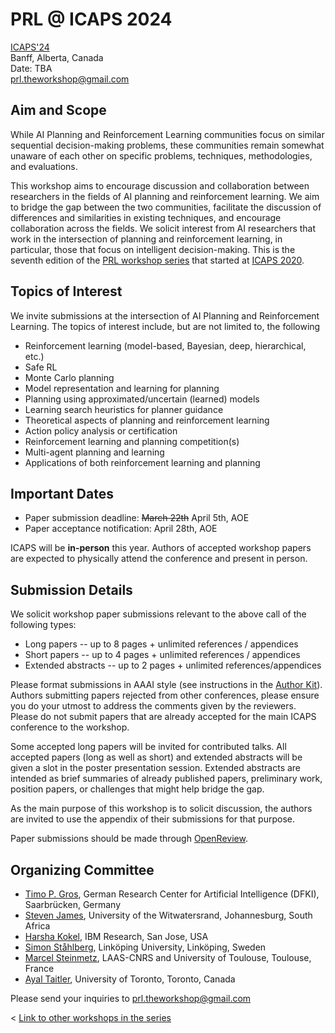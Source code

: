 # PRL @ ICAPS 2024

[ICAPS'24](https://icaps24.icaps-conference.org/program/workshops/prl/) \
Banff, Alberta, Canada  \
Date: TBA \
[prl.theworkshop@gmail.com](mailto:prl.theworkshop@gmail.com)

<!-- **Some of the accepted papers will be invited to be presented at the IJCAI edition of the workshop as well.** -->
<!-- Timo: we will need to wait whether there is an ICJAI workshop to state something like this -->
## Aim and Scope

While AI Planning and Reinforcement Learning communities focus on similar
sequential decision-making problems, these communities remain somewhat unaware
of each other on specific problems, techniques, methodologies, and evaluations.

This workshop aims to encourage discussion and collaboration between researchers in the fields of AI planning and reinforcement learning. 
We aim to bridge the gap between the two communities, facilitate the discussion of differences and similarities in existing techniques, and encourage collaboration across the fields. 
We solicit interest from AI researchers that work in the
intersection of planning and reinforcement learning, in particular, those that focus on intelligent decision-making. This is the seventh edition of the [PRL workshop series](https://prl-theworkshop.github.io/) that started at [ICAPS 2020](https://icaps20subpages.icaps-conference.org/workshops/prl/).

## Topics of Interest

We invite submissions at the intersection of AI Planning and Reinforcement Learning. The topics of interest include, but are not limited to, the following

* Reinforcement learning (model-based, Bayesian, deep, hierarchical, etc.)
* Safe RL
* Monte Carlo planning
* Model representation and learning for planning
* Planning using approximated/uncertain (learned) models
* Learning search heuristics for planner guidance
* Theoretical aspects of planning and reinforcement learning
* Action policy analysis or certification
* Reinforcement learning and planning competition(s)
* Multi-agent planning and learning
* Applications of both reinforcement learning and planning 


## Important Dates

* Paper submission deadline: ~~March 22th~~ April 5th, AOE
* Paper acceptance notification: April 28th, AOE 



ICAPS will be **in-person** this year. Authors of accepted workshop papers are expected to physically attend the conference and present in person.


<!-- ## Schedule

tba

# Program

tba -->



<!-- ## Talks 
Select accepted papers are given a slot in the program: 15 minutes for content + 5 minutes for questions.

## Poster session 
All accepted papers are expected to participate in the poster session -->


<!-- ## List of Accepted Papers -->




## Submission Details


We solicit workshop paper submissions relevant to the above call of the following types:

 * Long papers -- up to 8 pages + unlimited references / appendices
 * Short papers -- up to 4 pages + unlimited references / appendices
 * Extended abstracts -- up to 2 pages + unlimited references/appendices 
 
Please format submissions in AAAI style (see instructions in the [Author Kit](https://aaai.org/aaai-conference/submission-instructions/)). Authors submitting papers rejected from other conferences, please ensure you do your utmost to address the comments given by the reviewers. Please do not submit papers that are already accepted for the main ICAPS conference to the workshop.


Some accepted long papers will be invited for contributed talks. All accepted papers (long as well as short) and extended abstracts will be given a slot in the poster presentation session.  Extended abstracts are intended as brief summaries of already published papers,  preliminary work, position papers, or challenges that
might help bridge the gap.

As the main purpose of this workshop is to solicit discussion, the authors are
invited to use the appendix of their submissions for that purpose.


<!-- timo: we still need to decide whether we want openreview -->
Paper submissions should be made through [OpenReview](https://openreview.net/group?id=PRL/2024/ICAPS). 



<!-- ### Workshop Proceedings (optional)

TODO

### Policy on Previously Published Materials (optional) 

TODO -->

<!-- ## Workshop Committee

TODO -->

## Organizing Committee

* [Timo P. Gros](https://mosi.uni-saarland.de/people/timo/), German Research Center for Artificial Intelligence (DFKI), Saarbrücken, Germany
* [Steven James](https://sdjames.me/), University of the Witwatersrand, Johannesburg, South Africa
* [Harsha Kokel](http://harshakokel.com), IBM Research, San Jose, USA
* [Simon Ståhlberg](https://rlplab.com/simon-stahlberg/), Linköping University, Linköping, Sweden
* [Marcel Steinmetz](https://marcel-steinmetz.org), LAAS-CNRS and University of Toulouse, Toulouse, France
* [Ayal Taitler](https://sites.google.com/view/ataitler/home), University of Toronto, Toronto, Canada


Please send your inquiries to [prl.theworkshop@gmail.com](mailto:prl.theworkshop@gmail.com)


<!-- ### Program Committee

TODO -->

<!-- ## List of Accepted Papers

TBD -->

<!-- ## Workshop Schedule

TBD -->

< [Link to other workshops in the series](https://prl-theworkshop.github.io)


